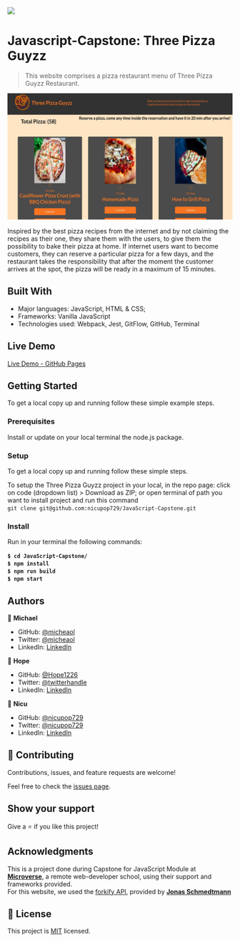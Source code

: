 ![](https://img.shields.io/badge/Microverse-blueviolet)

# Javascript-Capstone: Three Pizza Guyzz

> This website comprises a pizza restaurant menu of Three Pizza Guyzz Restaurant.

![screenshot](./src/assets/images/Three-Pizza-Guyzz.jpg)

Inspired by the best pizza recipes from the internet and by not claiming the recipes as their one, they share them with the users, to give them the possibility to bake their pizza at home.
If internet users want to become customers, they can reserve a particular pizza for a few days, and the restaurant takes the responsibility that after the moment the customer arrives at the spot, the pizza will be ready in a maximum of 15 minutes.

## Built With

- Major languages: JavaScript, HTML & CSS;
- Frameworks: Vanilla JavaScript
- Technologies used: Webpack, Jest, GitFlow, GitHub, Terminal

## Live Demo

[Live Demo - GitHub Pages](https://three-guyzz-restaurant.netlify.app/)

## Getting Started

To get a local copy up and running follow these simple example steps.

### Prerequisites

Install or update on your local terminal the node.js package.

### Setup

To get a local copy up and running follow these simple steps.

To setup the Three Pizza Guyzz project in your local, in the repo page:
click on code (dropdown list) > Download as ZIP;
or open terminal of path you want to install project and run this command <br>
`git clone git@github.com:nicupop729/JavaScript-Capstone.git`

### Install

Run in your terminal the following commands:

**`$ cd JavaScript-Capstone/`**<br>
**`$ npm install`**<br>
**`$ npm run build`**<br>
**`$ npm start`**

## Authors

👤 **Michael**

- GitHub: [@micheaol](https://github.com/micheaol)
- Twitter: [@micheaol](https://twitter.com/micheaol)
- LinkedIn: [LinkedIn](https://linkedin.com/in/micheaol)

👤 **Hope**

- GitHub: [@Hope1226](https://github.com/Hope1226)
- Twitter: [@twitterhandle](https://twitter.com/twitterhandle)
- LinkedIn: [LinkedIn](https://linkedin.com/in/linkedinhandle)

👤 **Nicu**

- GitHub: [@nicupop729](https://github.com/nicupop729)
- Twitter: [@nicupop729](https://twitter.com/nicupop729)
- LinkedIn: [LinkedIn](https://www.linkedin.com/in/nicolae-pop/)

## 🤝 Contributing

Contributions, issues, and feature requests are welcome!

Feel free to check the [issues page](https://github.com/nicupop729/JavaScript-Capstone/issues).

## Show your support

Give a ⭐️ if you like this project!

## Acknowledgments

This is a project done during Capstone for JavaScript Module at **[Microverse](https://www.microverse.org/)**, a remote web-developer school, using their support and frameworks provided.<br>
For this website, we used the [forkify API](https://forkify-api.herokuapp.com/v2), provided by **[Jonas Schmedtmann](https://codingheroes.io/)**

## 📝 License

This project is [MIT](./MIT.md) licensed.
